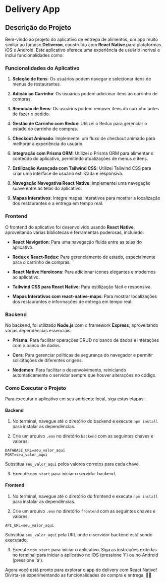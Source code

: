 # Delivery App

## Descrição do Projeto

Bem-vindo ao projeto do aplicativo de entrega de alimentos, um app muito similar ao famoso **Deliveroo**, construído com **React Native** para plataformas iOS e Android. Este aplicativo oferece uma experiência de usuário incrível e inclui funcionalidades como:

### Funcionalidades do Aplicativo

1. **Seleção de Itens**: Os usuários podem navegar e selecionar itens de menus de restaurantes.

2. **Adição ao Carrinho**: Os usuários podem adicionar itens ao carrinho de compras.

3. **Remoção de Itens**: Os usuários podem remover itens do carrinho antes de fazer o pedido.

4. **Gestão de Carrinho com Redux**: Utilizei o Redux para gerenciar o estado do carrinho de compras.

5. **Checkout Animado**: Implementei um fluxo de checkout animado para melhorar a experiência do usuário.

6. **Integração com Prisma ORM**: Utilizei o Prisma ORM para alimentar o conteúdo do aplicativo, permitindo atualizações de menus e itens.

7. **Estilização Avançada com Tailwind CSS**: Utilizei Tailwind CSS para criar uma interface de usuário estilizada e responsiva.

8. **Navegação Navegativa React Native**: Implementei uma navegação suave entre as telas do aplicativo.

9. **Mapas Interativos**: Integre mapas interativos para mostrar a localização dos restaurantes e a entrega em tempo real.

### Frontend

O frontend do aplicativo foi desenvolvido usando **React Native**, aproveitando várias bibliotecas e ferramentas poderosas, incluindo:

- **React Navigation**: Para uma navegação fluida entre as telas do aplicativo.
  
- **Redux e React-Redux**: Para gerenciamento de estado, especialmente para o carrinho de compras.
  
- **React Native Heroicons**: Para adicionar ícones elegantes e modernos ao aplicativo.
  
- **Tailwind CSS para React Native**: Para estilização fácil e responsiva.

- **Mapas Interativos com react-native-maps**: Para mostrar localizações dos restaurantes e informações de entrega em tempo real.

### Backend

No backend, foi utilizado **Node.js** com o framework **Express**, aproveitando várias dependências essenciais:

- **Prisma**: Para facilitar operações CRUD no banco de dados e interações com o banco de dados.
  
- **Cors**: Para gerenciar políticas de segurança do navegador e permitir solicitações de diferentes origens.
  
- **Nodemon**: Para facilitar o desenvolvimento, reiniciando automaticamente o servidor sempre que houver alterações no código.

### Como Executar o Projeto

Para executar o aplicativo em seu ambiente local, siga estas etapas:

#### Backend

1. No terminal, navegue até o diretório do backend e execute `npm install` para instalar as dependências.

2. Crie um arquivo `.env` no diretório `backend` com as seguintes chaves e valores:

```env
DATABASE_URL=seu_valor_aqui
PORT=seu_valor_aqui
```

Substitua `seu_valor_aqui` pelos valores corretos para cada chave.

3. Execute `npm start` para iniciar o servidor backend.

#### Frontend

1. No terminal, navegue até o diretório do frontend e execute `npm install` para instalar as dependências.

2. Crie um arquivo `.env` no diretório `frontend` com as seguintes chaves e valores:

```env
API_URL=seu_valor_aqui
```

Substitua `seu_valor_aqui` pela URL onde o servidor backend está sendo executado.

3. Execute `npm start` para iniciar o aplicativo. Siga as instruções exibidas no terminal para iniciar o aplicativo no iOS (pressione 'i') ou no Android (pressione 'a').

Agora você está pronto para explorar o app de delivery com React Native! Divirta-se experimentando as funcionalidades de compra e entrega. 🍔🛵
